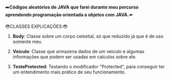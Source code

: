 :arrow_right:**Códigos aleatórios de JAVA que farei durante meu percurso aprendendo
programação orientada a objetos com JAVA.**:arrow_left:

:flushed:CLASSES EXPLICAÇÕES::flushed:

1. **Body**: Classe sobre um corpo celestial, só que reduzido já que é de uso somente meu

2. **Veiculo**: Classe que armazena dados de um veiculo e algumas informações que podem ser usadas em calculos sobre ele.

3. **TesteProtected**: Testando o modificador "Protected", para conseguir ter um entendimento mais prático de seu funcionamento.
